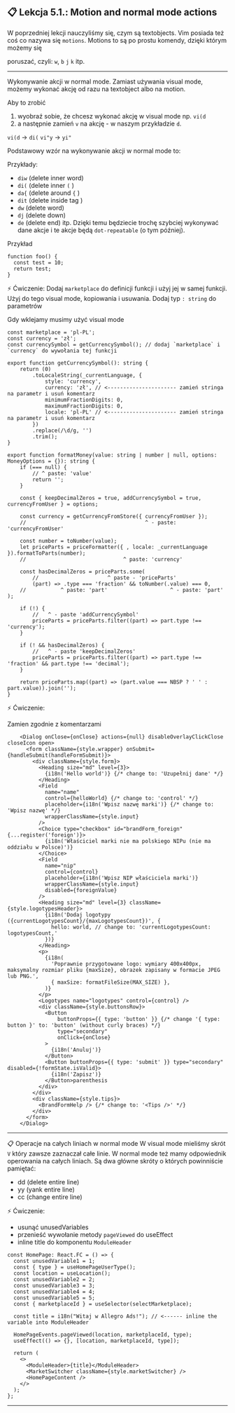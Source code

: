 ## 📋 Lekcja 5.1.: Motion and normal mode actions

W poprzedniej lekcji nauczyliśmy się, czym są textobjects. Vim posiada też coś
co nazywa się `motions`. Motions to są po prostu komendy, dzięki którym możemy się

poruszać, czyli: `w`, `b` `j` `k` itp.

---

Wykonywanie akcji w normal mode.
Zamiast używania visual mode, możemy wykonać akcję od razu na textobject
albo na motion.

Aby to zrobić

1. wyobraź sobie, że chcesz wykonać akcję w visual mode np. `vi(d`
2. a następnie zamień `v` na akcję - w naszym przykładzie `d`.

`vi(d` -> `di(`
`vi"y` -> `yi"`

Podstawowy wzór na wykonywanie akcji w normal mode to:
<number><command><text object or motion>

Przykłady:

- `diw` (delete inner word)
- `di(` (delete inner `(` )
- `da{` (delete around `{` )
- `dit` (delete inside tag )
- `dw` (delete word)
- `dj` (delete down)
- `de` (delete end)
  itp. Dzięki temu będziecie trochę szybciej wykonywać dane akcje i
  te akcje będą `dot-repeatable` (o tym później).

Przykład

```tsx
function foo() {
  const test = 10;
  return test;
}
```

⚡️ Ćwiczenie:
Dodaj `marketplace` do definicji funkcji i użyj jej w samej funkcji.
Użyj do tego visual mode, kopiowania i usuwania. Dodaj typ `: string`
do parametrów

Gdy wklejamy musimy użyć visual mode

```tsx
const marketplace = 'pl-PL';
const currency = 'zł';
const currencySymbol = getCurrencySymbol(); // dodaj `marketplace` i `currency` do wywołania tej funkcji

export function getCurrencySymbol(): string {
    return (0)
        .toLocaleString(_currentLanguage, {
            style: 'currency',
            currency: 'zł', // <---------------------- zamień stringa na parametr i usuń komentarz
            minimumFractionDigits: 0,
            maximumFractionDigits: 0,
            locale: 'pl-PL' // <---------------------- zamień stringa na parametr i usuń komentarz
        })
        .replace(/\d/g, '')
        .trim();
}

export function formatMoney(value: string | number | null, options: MoneyOptions = {}): string {
    if (=== null) {
        // ^ paste: 'value'
        return '';
    }

    const { keepDecimalZeros = true, addCurrencySymbol = true, currencyFromUser } = options;

    const currency = getCurrencyFromStore({ currencyFromUser });
    //                                      ^ - paste: 'currencyFromUser'

    const number = toNumber(value);
    let priceParts = priceFormatter({ , locale: _currentLanguage }).formatToParts(number);
    //                               ^ paste: 'currency'

    const hasDecimalZeros = priceParts.some(
        //                      ^ paste - 'priceParts'
        (part) => .type === 'fraction' && toNumber(.value) === 0,
    //           ^ paste: 'part'                    ^ - paste: 'part'
);

    if (!) {
        //   ^ - paste 'addCurrencySymbol'
        priceParts = priceParts.filter((part) => part.type !== 'currency');
    }

    if (! && hasDecimalZeros) {
        //   ^ - paste 'keepDecimalZeros'
        priceParts = priceParts.filter((part) => part.type !== 'fraction' && part.type !== 'decimal');
    }

    return priceParts.map((part) => (part.value === NBSP ? ' ' : part.value)).join('');
}
```

⚡️ Ćwiczenie:

Zamien zgodnie z komentarzami

```tsx
    <Dialog onClose={onClose} actions={null} disableOverlayClickClose closeIcon open>
      <form className={style.wrapper} onSubmit={handleSubmit(handleFormSubmit)}>
        <div className={style.form}>
          <Heading size="md" level={3}>
            {i18n('Hello world')} {/* change to: 'Uzupełnij dane' */}
          </Heading>
          <Field
            name="name"
            control={helloWorld} {/* change to: 'control' */}
            placeholder={i18n('Wpisz nazwę marki')} {/* change to: 'Wpisz nazwę' */}
            wrapperClassName={style.input}
          />
          <Choice type="checkbox" id="brandForm_foreign" {...register('foreign')}>
            {i18n('Właściciel marki nie ma polskiego NIPu (nie ma oddziału w Polsce)')}
          </Choice>
          <Field
            name="nip"
            control={control}
            placeholder={i18n('Wpisz NIP właściciela marki')}
            wrapperClassName={style.input}
            disabled={foreignValue}
          />
          <Heading size="md" level={3} className={style.logotypesHeader}>
            {i18n('Dodaj logotypy ({currentLogotypesCount}/{maxLogotypesCount})', {
              hello: world, // change to: 'currentLogotypesCount: logotypesCount,'
            })}
          </Heading>
          <p>
            {i18n(
              'Poprawnie przygotowane logo: wymiary 400x400px, maksymalny rozmiar pliku {maxSize}, obrazek zapisany w formacie JPEG lub PNG.',
              { maxSize: formatFileSize(MAX_SIZE) },
            )}
          </p>
          <Logotypes name="logotypes" control={control} />
          <div className={style.buttonsRow}>
            <Button
                buttonProps={{ type: 'button' }} {/* change '{ type: button }' to: 'button' (without curly braces) */}
                type="secondary"
                onClick={onClose}
            >
              {i18n('Anuluj')}
            </Button>
            <Button buttonProps={{ type: 'submit' }} type="secondary" disabled={!formState.isValid}>
              {i18n('Zapisz')}
            </Button>parenthesis
          </div>
        </div>
        <div className={style.tips}>
          <BrandFormHelp /> {/* change to: '<Tips />' */}
        </div>
      </form>
    </Dialog>
```

---

📋 Operacje na całych liniach w normal mode
W visual mode mieliśmy skrót `V` który zawsze zaznaczał całe linie. W normal mode też mamy odpowiednik
operowania na całych liniach.
Są dwa główne skróty o których powinniście pamiętać:

- dd (delete entire line)
- yy (yank entire line)
- cc (change entire line)

⚡️ Ćwiczenie:

- usunąć unusedVariables
- przenieść wywołanie metody `pageViewed` do useEffect
- inline title do komponentu `ModuleHeader`

```tsx
const HomePage: React.FC = () => {
  const unusedVariable1 = 1;
  const { type } = useHomePageUserType();
  const location = useLocation();
  const unusedVariable2 = 2;
  const unusedVariable3 = 3;
  const unusedVariable4 = 4;
  const unusedVariable5 = 5;
  const { marketplaceId } = useSelector(selectMarketplace);

  const title = i18n("Witaj w Allegro Ads!"); // <------ inline the variable into ModuleHeader

  HomePageEvents.pageViewed(location, marketplaceId, type);
  useEffect(() => {}, [location, marketplaceId, type]);

  return (
    <>
      <ModuleHeader>{title}</ModuleHeader>
      <MarketSwitcher className={style.marketSwitcher} />
      <HomePageContent />
    </>
  );
};
```

---
